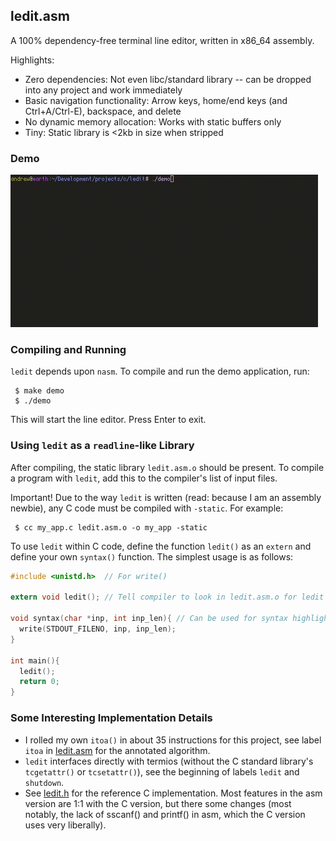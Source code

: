 ## ledit.asm

A 100% dependency-free terminal line editor, written in x86_64 assembly.

Highlights:
- Zero dependencies:  Not even libc/standard library -- can be dropped into any project and work immediately
- Basic navigation functionality:  Arrow keys, home/end keys (and Ctrl+A/Ctrl-E), backspace, and delete
- No dynamic memory allocation:  Works with static buffers only
- Tiny:  Static library is <2kb in size when stripped

### Demo

![Demo](https://github.com/Cubified/ledit.asm/blob/main/demo.gif)

### Compiling and Running

`ledit` depends upon `nasm`.  To compile and run the demo application, run:

     $ make demo
     $ ./demo

This will start the line editor.  Press Enter to exit.

### Using `ledit` as a `readline`-like Library

After compiling, the static library `ledit.asm.o` should be present.  To compile a program with `ledit`, add this to the compiler's list of input files.

Important!  Due to the way `ledit` is written (read: because I am an assembly newbie), any C code must be compiled with `-static`.  For example:

     $ cc my_app.c ledit.asm.o -o my_app -static

To use `ledit` within C code, define the function `ledit()` as an `extern` and define your own `syntax()` function.  The simplest usage is as follows:

```c
#include <unistd.h>  // For write()

extern void ledit(); // Tell compiler to look in ledit.asm.o for ledit

void syntax(char *inp, int inp_len){ // Can be used for syntax highlighting and other text post-processing
  write(STDOUT_FILENO, inp, inp_len);
}

int main(){
  ledit();
  return 0;
}
```

### Some Interesting Implementation Details

- I rolled my own `itoa()` in about 35 instructions for this project, see label `itoa` in [ledit.asm](https://github.com/Cubified/ledit.asm/blob/main/ledit.asm) for the annotated algorithm.
- `ledit` interfaces directly with termios (without the C standard library's `tcgetattr()` or `tcsetattr()`), see the beginning of labels `ledit` and `shutdown`.
- See [ledit.h](https://github.com/Cubified/ledit.asm/blob/main/ledit.h) for the reference C implementation.  Most features in the asm version are 1:1 with the C version, but there some changes (most notably, the lack of sscanf() and printf() in asm, which the C version uses very liberally).
